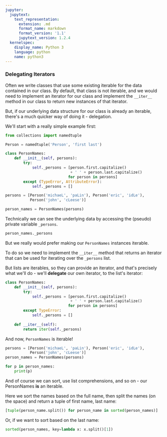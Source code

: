 ```yaml
---
jupyter:
  jupytext:
    text_representation:
      extension: .md
      format_name: markdown
      format_version: '1.1'
      jupytext_version: 1.2.4
  kernelspec:
    display_name: Python 3
    language: python
    name: python3
---
```


### Delegating Iterators


Often we write classes that use some existing iterable for the data contained in our class. By default, that class is not iterable, and we would need to implement an iterator for our class and implement the `__iter__` method in our class to return new instances of that iterator.


But, if our underlying data structure for our class is already an iterable, there's a much quicker way of doing it - delegation.


We'll start with a really simple example first:

```python
from collections import namedtuple

Person = namedtuple('Person', 'first last')
```

```python
class PersonNames:
    def __init__(self, persons):
        try:
            self._persons = [person.first.capitalize()
                             + ' ' + person.last.capitalize()
                            for person in persons]
        except (TypeError, AttributeError):
            self._persons = []
```

```python
persons = [Person('michaeL', 'paLin'), Person('eric', 'idLe'), 
           Person('john', 'cLeese')]
```

```python
person_names = PersonNames(persons)
```

Technically we can see the underlying data by accessing the (pseudo) private variable `_persons`.

```python
person_names._persons
```

But we really would prefer making our `PersonNames` instances iterable.

To do so we need to implement the `__iter__` method that returns an iterator that can be used for iterating over the `_persons` list.

But lists are iterables, so they can provide an iterator, and that's precisely what we'll do - we'll **delegate** our own iterator, to the list's iterator:

```python
class PersonNames:
    def __init__(self, persons):
        try:
            self._persons = [person.first.capitalize()
                             + ' ' + person.last.capitalize()
                            for person in persons]
        except TypeError:
            self._persons = []
    
    def __iter__(self):
        return iter(self._persons)
```

And now, `PersonNames` is iterable!

```python
persons = [Person('michaeL', 'paLin'), Person('eric', 'idLe'), 
           Person('john', 'cLeese')]
person_names = PersonNames(persons)
```

```python
for p in person_names:
    print(p)
```

And of course we can sort, use list comprehensions, and so on - our PersonNames **is** an iterable.


Here we sort the names based on the full name, then split the names (on the space) and return a tuple of first name, last name:

```python
[tuple(person_name.split()) for person_name in sorted(person_names)]
```

Or, if we want to sort based on the last name:

```python
sorted(person_names, key=lambda x: x.split()[1])
```
